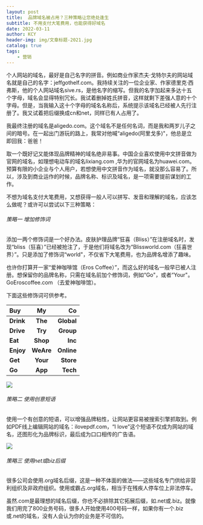 ```yaml
---
layout: post
title:  品牌域名被占用？三种策略让您绝处逢生
subtitle: 不用支付大笔费用，也能获得好域名
date: 2022-03-11
author: KCY
header-img: img/文章标题-2021.jpg
catalog: true
tags:
    - 营销
---
```

个人网站的域名，最好是自己名字的拼音。例如商业作家杰夫·戈特尔夫的网站域名就是自己的名字：jeffgothelf.com。我持续关注的一位企业家、作家德里克·西弗斯，他的个人网站域名sive.rs，是他名字的缩写。但我的名字加起来多达十五个字母，域名会显得特别冗长。我试着删掉姓氏拼音，这样就剩下差强人意的十个字母。但是，当我输入这十个字母的域名名称后，系统提示该域名已经被人先行注册了。我又试着把后缀换成cn和net，同样已有人占用了。

我最终注册的域名是aligedo.com。这个域名不是任何名词，而是我和两岁儿子之间的暗号。在一起出门游玩的路上，我常对他喊“aligedo(阿里戈多)"，他总是立即回我：爸爸！

取一个既好记又能体现品牌精神的域名绝非易事。中国企业喜欢使用中文拼音做为官网的域名，如理想电动车的域名lixiang.com ,华为的官网域名为huawei.com。预算有限的小企业与个人用户，若想使用中文拼音作为域名，就没那么容易了。所以，涉及到商业运作的时候，品牌名称、标识及域名，是一项需要提前谋划的工作。

不想为域名支付大笔费用，又想获得一般人可以拼写、发音和理解的域名，应该怎么做呢？或许可以尝试以下三种策略：

###### 策略一  增加修饰词

添加一两个修饰词是一个好办法。皮肤护理品牌“狂喜（Bliss）”在注册域名时，发现“bliss（狂喜）”已经被抢注了，于是他们将域名改为“Blissworld.com（狂喜世界）”。只是添加了修饰词“world"，不仅省下大笔费用，也为品牌名增添了趣味。

也许你打算开一家“爱神咖啡馆（Eros Coffee）”，而这么好的域名一般早已被人注册。想保留你的品牌名称，只需在域名前加个修饰词，例如“Go"，或者“Your"。GoEroscoffee.com （去爱神咖啡馆）。

下面这些修饰词可供参考。

| **Buy**   |  **My**   |     **Co** |
| :-------- | :-------: | ---------: |
| **Drink** |  **The**  | **Global** |
| **Drive** |  **Try**  |  **Group** |
| **Eat**   | **Shop**  |    **Inc** |
| **Enjoy** | **WeAre** | **Online** |
| **Get**   | **Your**  |  **Store** |
| **Go**    |  **App**  |   **Tech** |

 
![](https://s2.loli.net/2022/03/11/ZjMWG2QlVqz6DCu.png)


###### 策略二 使用创意短语

使用一个有创意的短语，可以增强品牌粘性，让网站更容易被搜索引擎抓取到。例如PDF线上编辑网站的域名：ilovepdf.com，“I love”这个短语不仅成为网站的域名，还图形化为品牌标识，最后成为口口相传的广告语。

 

![](https://s2.loli.net/2022/03/11/6I2KomNWpnDLqHP.png)
 

###### 策略三 使用net或biz后缀

很多公司会使用.org域名后缀，这是一种不体面的做法——这些域名专门供给非营利组织及非政府组织。使用或霸占.org域名，相当于在残疾人停车位上非法停车。

虽然.com是最理想的域名后缀，你也不必排除其它拓展后缀，如.net或.biz。就像我们用完了800业务号码，很多人开始使用400号码一样，如果你有一个.biz或.net的域名，没有人会认为你的业务是不可信的。
